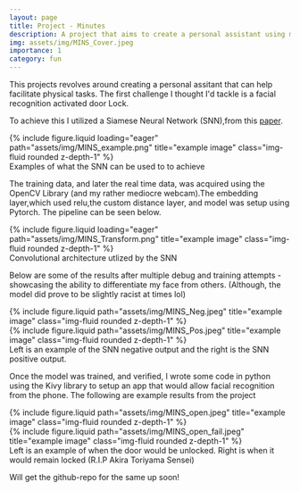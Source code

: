 ```yaml
---
layout: page
title: Project - Minutes 
description: A project that aims to create a personal assistant using machine learning methods and computer vision (if you know you know)
img: assets/img/MINS_Cover.jpeg
importance: 1
category: fun
---
```


This projects revolves around creating a personal assitant that can help facilitate physical tasks. The first challenge I thought I'd tackle is a facial recognition activated door Lock. 

To achieve this I utilized a Siamese Neural Network (SNN),from this <a href='https://www.cs.cmu.edu/~rsalakhu/papers/oneshot1.pdf'>paper</a>. 

<div class="row">
    <div class="col-sm mt-3 mt-md-0">
        {% include figure.liquid loading="eager" path="assets/img/MINS_example.png" title="example image" class="img-fluid rounded z-depth-1" %}
    </div>
</div>
<div class="caption">
    Examples of what the SNN can be used to to achieve
</div>

The training data, and later the real time data, was acquired using the OpenCV Library (and my rather mediocre webcam).The embedding layer,which used relu,the custom distance layer, and model was setup using Pytorch. The pipeline can be seen below.

<div class="row">
    <div class="col-sm mt-3 mt-md-0">
        {% include figure.liquid loading="eager" path="assets/img/MINS_Transform.png" title="example image" class="img-fluid rounded z-depth-1" %}
    </div>
</div>
<div class="caption">
    Convolutional architecture utlized by the SNN
</div>

Below are some of the results after multiple debug and training attempts - showcasing the ability to differentiate my face from others. (Although, the model did prove to be slightly racist at times lol)

<div class="row justify-content-sm-center">
    <div class="col-sm mt-3 mt-md-0">
        {% include figure.liquid path="assets/img/MINS_Neg.jpeg" title="example image" class="img-fluid rounded z-depth-1" %}
    </div>
    <div class="col-sm mt-3 mt-md-0">
        {% include figure.liquid path="assets/img/MINS_Pos.jpeg" title="example image" class="img-fluid rounded z-depth-1" %}
    </div>
</div>
<div class="caption">
    Left is an example of the SNN negative output and the right is the SNN positive output.
</div>

Once the model was trained, and verified, I wrote some code in python using the Kivy library to setup an app that would allow facial recognition from the phone. The following are example results from the project

<div class="row justify-content-sm-center">
    <div class="col-sm mt-3 mt-md-0">
        {% include figure.liquid path="assets/img/MINS_open.jpeg" title="example image" class="img-fluid rounded z-depth-1" %}
    </div>
    <div class="col-sm mt-3 mt-md-0">
        {% include figure.liquid path="assets/img/MINS_open_fail.jpeg" title="example image" class="img-fluid rounded z-depth-1" %}
    </div>
</div>
<div class="caption">
    Left is an example of when the door would be unlocked. Right is when it would remain locked (R.I.P Akira Toriyama Sensei)
</div>

Will get the github-repo for the same up soon!
